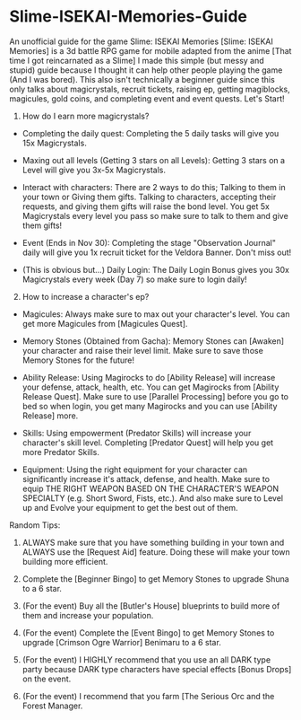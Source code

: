 # Slime-ISEKAI-Memories-Guide
An unofficial guide for the game Slime: ISEKAI Memories
[Slime: ISEKAI Memories] is a 3d battle RPG game for mobile adapted from the anime [That time I got reincarnated as a Slime]
I made this simple (but messy and stupid) guide because I thought it can help other people playing the game (And I was bored). This also isn't technically a beginner guide since this only talks about magicrystals, recruit tickets, raising ep, getting magiblocks, magicules, gold coins, and completing event and event quests.
Let's Start!

1. How do I earn more magicrystals?

 - Completing the daily quest: Completing the 5 daily tasks will give you 15x Magicrystals.
 
 - Maxing out all levels (Getting 3 stars on all Levels): Getting 3 stars on a Level will give you 3x-5x Magicrystals.
 
 - Interact with characters: There are 2 ways to do this; Talking to them in your town or Giving them gifts. Talking to characters, accepting their requests, and giving them gifts will raise the bond level. You get 5x Magicrystals every level you pass so make sure to talk to them and give them gifts!
 
 - Event (Ends in Nov 30): Completing the stage "Observation Journal" daily will give you 1x recruit ticket for the Veldora Banner. Don't miss out!
 
 - (This is obvious but...) Daily Login: The Daily Login Bonus gives you 30x Magicrystals every week (Day 7) so make sure to login daily!
 
2. How to increase a character's ep?

  - Magicules: Always make sure to max out your character's level. You can get more Magicules from [Magicules Quest].
  
  - Memory Stones (Obtained from Gacha): Memory Stones can [Awaken] your character and raise their level limit. Make sure to save those Memory Stones for the future!
  
  - Ability Release: Using Magirocks to do [Ability Release] will increase your defense, attack, health, etc. You can get Magirocks from [Ability Release Quest]. Make sure to use [Parallel Processing] before you go to bed so when login, you get many Magirocks and you can use [Ability Release] more.
  
  - Skills: Using empowerment (Predator Skills) will increase your character's skill level. Completing [Predator Quest] will help you get more Predator Skills.
  
  - Equipment: Using the right equipment for your character can significantly increase it's attack, defense, and health. Make sure to equip THE RIGHT WEAPON BASED ON THE CHARACTER'S WEAPON SPECIALTY (e.g. Short Sword, Fists, etc.). And also make sure to Level up and Evolve your equipment to get the best out of them.
  
  
  Random Tips:
  1. ALWAYS make sure that you have something building in your town and ALWAYS use the [Request Aid] feature. Doing these will make your town building more efficient.
  
  2. Complete the [Beginner Bingo] to get Memory Stones to upgrade Shuna to a 6 star.
  
  3. (For the event) Buy all the [Butler's House] blueprints to build more of them and increase your population.
  
  4. (For the event) Complete the [Event Bingo] to get Memory Stones to upgrade [Crimson Ogre Warrior] Benimaru to a 6 star.
  
  5. (For the event) I HIGHLY recommend that you use an all DARK type party because DARK type characters have special effects [Bonus Drops] on the event.
  
  6. (For the event) I recommend that you farm [The Serious Orc and the Forest Manager.
